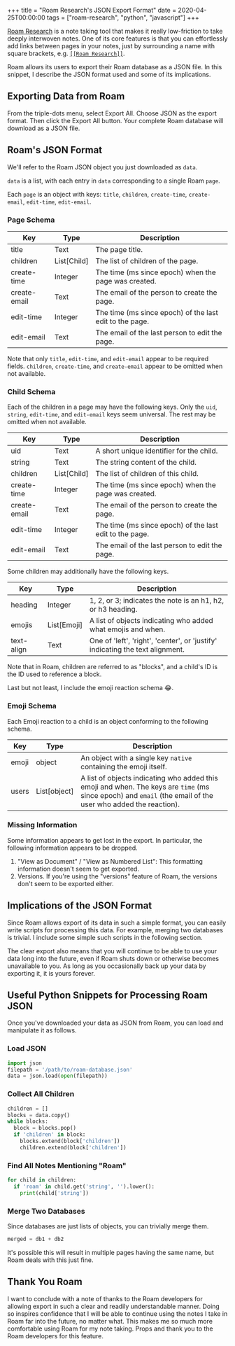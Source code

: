 +++
title = "Roam Research's JSON Export Format"
date = 2020-04-25T00:00:00
tags = ["roam-research", "python", "javascript"]
+++

[Roam Research](https://roamresearch.com/) is a note taking tool that makes it really low-friction to take deeply interwoven notes.
One of its core features is that you can effortlessly add links between pages in your notes, just by surrounding a name with square brackets, e.g. [`[[Roam Research]]`](https://roamresearch.com/#/app/commons-db/page/wYVaowjId).

Roam allows its users to export their Roam database as a JSON file. In this snippet, I describe the JSON format used and some of its implications.

## Exporting Data from Roam

From the triple-dots menu, select Export All. Choose JSON as the export format. Then click the Export All button. Your complete Roam database will download as a JSON file.

## Roam's JSON Format

We'll refer to the Roam JSON object you just downloaded as `data`.

`data` is a list, with each entry in `data` corresponding to a single Roam `page`.

Each `page` is an object with keys: `title`, `children`, `create-time`, `create-email`, `edit-time`, `edit-email`.

### Page Schema

| Key | Type | Description |
|---------------|--------|---|
|title          | Text         | The page title. |
|children       | List[Child]  | The list of children of the page. |
|create-time    | Integer      | The time (ms since epoch) when the page was created. |
|create-email   | Text         | The email of the person to create the page. |
|edit-time      | Integer      | The time (ms since epoch) of the last edit to the page. |
|edit-email     | Text         | The email of the last person to edit the page. |

Note that only `title`, `edit-time`, and `edit-email` appear to be required fields.
`children`, `create-time`, and `create-email` appear to be omitted when not available.

### Child Schema

Each of the children in a page may have the following keys. Only the `uid`, `string`, `edit-time`, and `edit-email` keys seem universal. The rest may be omitted when not available.

| Key | Type | Description |
|---------------|--------|---|
|uid            | Text         | A short unique identifier for the child. |
|string         | Text         | The string content of the child. |
|children       | List[Child]  | The list of children of this child. |
|create-time    | Integer      | The time (ms since epoch) when the page was created. |
|create-email   | Text         | The email of the person to create the page. |
|edit-time      | Integer      | The time (ms since epoch) of the last edit to the page. |
|edit-email     | Text         | The email of the last person to edit the page. |

Some children may additionally have the following keys.

| Key | Type | Description |
|---------------|--------|---|
|heading        | Integer      | 1, 2, or 3; indicates the note is an h1, h2, or h3 heading. |
|emojis         | List[Emoji]  | A list of objects indicating who added what emojis and when. |
|text-align     | Text      | One of 'left', 'right', 'center', or 'justify' indicating the text alignment. |

Note that in Roam, children are referred to as "blocks", and a child's ID is the ID used to reference a block.

Last but not least, I include the emoji reaction schema 😂.

### Emoji Schema

Each Emoji reaction to a child is an object conforming to the following schema.

| Key | Type | Description |
|---------------|--------|---|
|emoji          | object      | An object with a single key `native` containing the emoji itself. |
|users          | List[object]  | A list of objects indicating who added this emoji and when. The keys are `time` (ms since epoch) and `email` (the email of the user who added the reaction). |

### Missing Information

Some information appears to get lost in the export. In particular, the following information appears to be dropped.

1. "View as Document" / "View as Numbered List": This formatting information doesn't seem to get exported.
2. Versions. If you're using the "versions" feature of Roam, the versions don't seem to be exported either.

## Implications of the JSON Format

Since Roam allows export of its data in such a simple format, you can easily write scripts for processing this data. For example, merging two databases is trivial. I include some simple such scripts in the following section.

The clear export also means that you will continue to be able to use your data long into the future, even if Roam shuts down or otherwise becomes unavailable to you. As long as you occasionally back up your data by exporting it, it is yours forever.

## Useful Python Snippets for Processing Roam JSON

Once you've downloaded your data as JSON from Roam, you can load and manipulate it as follows.

### Load JSON

```python
import json
filepath = '/path/to/roam-database.json'
data = json.load(open(filepath))
```

### Collect All Children

```python
children = []
blocks = data.copy()
while blocks:
  block = blocks.pop()
  if 'children' in block:
    blocks.extend(block['children'])
    children.extend(block['children'])
```

### Find All Notes Mentioning "Roam"

```python
for child in children:
  if 'roam' in child.get('string', '').lower():
    print(child['string'])
```

### Merge Two Databases

Since databases are just lists of objects, you can trivially merge them.

```python
merged = db1 + db2
```

It's possible this will result in multiple pages having the same name, but Roam deals with this just fine.

## Thank You Roam

I want to conclude with a note of thanks to the Roam developers for allowing export in such a clear and readily understandable manner. Doing so inspires confidence that I will be able to continue using the notes I take in Roam far into the future, no matter what. This makes me so much more comfortable using Roam for my note taking. Props and thank you to the Roam developers for this feature.
